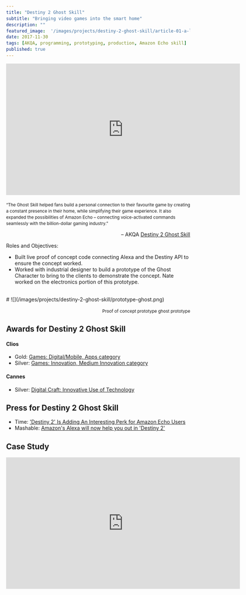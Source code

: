 ```yaml
---
title: "Destiny 2 Ghost Skill"
subtitle: "Bringing video games into the smart home"
description: ""
featured_image:  '/images/projects/destiny-2-ghost-skill/article-01-a-large-2.jpg'
date: 2017-11-30
tags: [AKQA, programming, prototyping, production, Amazon Echo skill]
published: true
---
```


<p><iframe src="https://player.vimeo.com/video/393797162" width="640" height="360" frameborder="0" allow="autoplay; fullscreen" allowfullscreen></iframe></p> 

<small>“The Ghost Skill helped fans build a personal connection to their favourite game by creating a constant presence in their home, while simplifying their game experience. It also expanded the possibilities of Amazon Echo – connecting voice-activated commands seamlessly with the billion-dollar gaming industry.”</small>

<p align="right">– AKQA <a href="https://www.akqa.com/work/activision/destiny-2-ghost-skill/">Destiny 2 Ghost Skill</a></p>

Roles and Objectives:

* Built live proof of concept code connecting Alexa and the Destiny API to ensure the concept worked.
* Worked with industrial designer to build a prototype of the Ghost Character to bring to the clients to demonstrate the concept. Nate worked on the electronics portion of this prototype.

<br />
# ![](/images/projects/destiny-2-ghost-skill/prototype-ghost.png)
<p align="right"><small>Proof of concept prototype ghost prototype</small></p>

## Awards for Destiny 2 Ghost Skill

#### Clios
* Gold: [Games: Digital/Mobile, Apps category](https://clios.com/entertainment/winner/42726) 
* Silver: [Games: Innovation, Medium Innovation category](https://clios.com/entertainment/winner/games-innovation/destiny-2/destiny-2-ghost-skill-42724)

#### Cannes
* Silver: [Digital Craft: Innovative Use of Technology](https://captiv8.io/blog/2018/06/22/the-digital-craft-cannes-lion-winners/)

## Press for Destiny 2 Ghost Skill

* Time: ['Destiny 2' Is Adding An Interesting Perk for Amazon Echo Users](https://time.com/5041901/destiny-2-ghost-alexa-skill/)
* Mashable: [Amazon's Alexa will now help you out in 'Destiny 2'](https://mashable.com/2017/11/30/alexa-ghost-destiny-2/?europe=true)

## Case Study

<p><iframe src="https://player.vimeo.com/video/393797145" width="640" height="360" frameborder="0" allow="autoplay; fullscreen" allowfullscreen></iframe></p> 

